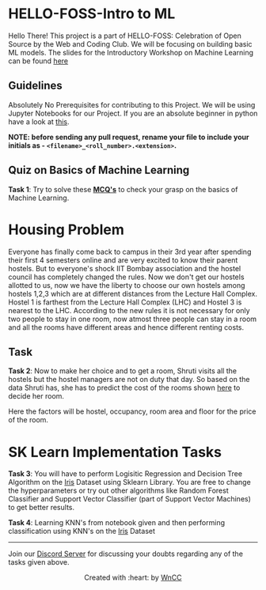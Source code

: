 # HELLO-FOSS-Intro to ML
Hello There!
This project is a part of HELLO-FOSS: Celebration of Open Source by the Web and Coding Club. We will be focusing on building basic ML models.
The slides for the Introductory Workshop on Machine Learning can be found <a href = "https://docs.google.com/presentation/d/1UKiMZTcnCOUxNHcBNnSd-n6FCgyZYEldMT--3h0nzok/edit?usp=sharing">here</a>

## Guidelines
Absolutely No Prerequisites for contributing to this Project.
We will be using Jupyter Notebooks for our Project. If you are an absolute beginner in python have a look at [this](https://github.com/wncc/learners-space/tree/master/Python).

**NOTE: before sending any pull request, rename your file to include your initials as - `<filename>_<roll_number>.<extension>`.**

## Quiz on Basics of Machine Learning

 **Task 1**: Try to solve these [**MCQ's**](https://forms.gle/UNLr1X793j2X2giT7) to check your grasp on the basics of Machine Learning.

# Housing Problem
Everyone has finally come back to campus in their 3rd year after spending their first 4 semesters online and are very excited to know their parent hostels. But to everyone's shock IIT Bombay association and the hostel council has completely changed the rules.
Now we don't get our hostels allotted to us, now we have the liberty to choose our own hostels among hostels 1,2,3 which are at different distances from the Lecture Hall Complex. Hostel 1 is farthest from the Lecture Hall Complex (LHC) and Hostel 3 is nearest to the LHC. According to the new rules it is not necessary for only two people to stay in one room, now atmost three people can stay in a room and all the rooms have different areas and hence different renting costs.


## Task
**Task 2**:  Now to make her choice and to get a room, Shruti visits all the hostels but the hostel managers are not on duty that day. So based on the data Shruti has, she has to predict the cost of the rooms shown [here](Hostel_Linear-Dataset.csv) to decide her room.

Here the factors will be hostel, occupancy, room area and floor for the price of the room.

# SK Learn Implementation Tasks
**Task 3**: You will have to perform Logisitic Regression and Decision Tree Algorithm on the [Iris](iris.csv) Dataset using Sklearn Library. You are free to change the hyperparameters or try out other algorithms like Random Forest Classifier and Support Vector Classifier (part of Support Vector Machines) to get better results. 

**Task 4**: Learning KNN's from notebook given and then performing classification using KNN's on the [Iris](iris.csv) Dataset

***
Join our [Discord Server](https://discord.gg/fHUH46xyGD) for discussing your doubts regarding any of the tasks given above.
<p align="center">Created with :heart: by <a href="https://wncc-iitb.org/">WnCC</a></p>
